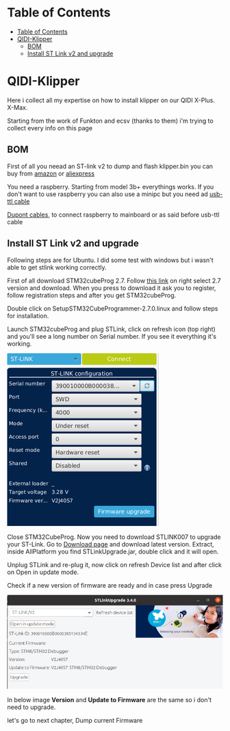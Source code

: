 # Table of Contents  
- [Table of Contents](#table-of-contents)
- [QIDI-Klipper](#qidi-klipper)
  - [BOM](#bom)
  - [Install ST Link v2 and upgrade](#install-st-link-v2-and-upgrade)


# QIDI-Klipper
Here i collect all my expertise on how to install klipper on our QIDI X-Plus. X-Max.

Starting from the work of Funkton and ecsv (thanks to them) i'm trying to collect every info on this page

## BOM

First of all you neead an ST-link v2 to dump and flash klipper.bin
you can buy from [amazon](https://www.amazon.it/gp/product/B07YX83NSL/ref=ppx_yo_dt_b_asin_title_o05_s00?ie=UTF8&psc=1) or [aliexpress](https://it.aliexpress.com/item/32887597480.html?spm=a2g0o.productlist.0.0.35235251njfsds&algo_pvid=8298341a-c818-41ff-bc0b-aa8cfb25572f&algo_exp_id=8298341a-c818-41ff-bc0b-aa8cfb25572f-3&pdp_ext_f=%7B%22sku_id%22%3A%2265696129095%22%7D&pdp_npi=2%40dis%21EUR%212.94%212.59%21%21%211.42%21%21%402100bdd816642914796751384e409f%2165696129095%21sea&curPageLogUid=54v8GDPXkiuv)

You need a raspberry. Starting from model 3b+ everythings works. If you don't want to use raspberry you can also use a minipc but you need ad [usb-ttl cable](https://www.amazon.it/gp/product/B083HVM7VZ/ref=ppx_yo_dt_b_asin_title_o00_s01?ie=UTF8&psc=1)

[Dupont cables](https://www.amazon.it/HeyNana-Dupont-Multicolore-maschio-femmina/dp/B0965R9J21/ref=sr_1_5?__mk_it_IT=%C3%85M%C3%85%C5%BD%C3%95%C3%91&crid=AG7PRWLL9GE3&keywords=dupont&qid=1664291717&qu=eyJxc2MiOiI1LjM5IiwicXNhIjoiNC41MiIsInFzcCI6IjMuODgifQ%3D%3D&s=electronics&sprefix=dupont%2Celectronics%2C108&sr=1-5), to connect raspberry to mainboard or as said before usb-ttl cable


## Install ST Link v2 and upgrade

Following steps are for Ubuntu. I did some test with windows but i wasn't able to get stlink working correctly.

First of all download STM32cubeProg 2.7. Follow [this link](https://www.st.com/en/development-tools/stm32cubeprog.html#get-software)
on right select 2.7 version and download. When you press to download it ask you to register, follow registration steps and after you get STM32cubeProg.

Double click on SetupSTM32CubeProgrammer-2.7.0.linux and follow steps for installation.

Launch STM32cubeProg and plug STLink, click on refresh icon (top right) and you'll see a long number on Serial number. If you see it everything it's working.

![refresh and serial number](images/stlink_serial.png)

Close STM32CubeProg. Now you need to download STLINK007 to upgrade your ST-Link. Go to [Download page](https://www.st.com/content/my_st_com/en/products/development-tools/software-development-tools/stm32-software-development-tools/stm32-programmers/stsw-link007.license=1664260122653.product=STSW-LINK007.version=3.10.3.html) and download latest version. Extract, inside AllPlatform you find STLinkUpgrade.jar, double click and it will open.

Unplug STLink and re-plug it, now click on refresh Device list and after click on Open in update mode.

Check if a new version of firmware are ready and in case press Upgrade

![stlink upgrade](images/stlinkupgrade.png)

In below image **Version** and **Update to Firmware** are the same so i don't need to upgrade.

let's go to next chapter, Dump current Firmware






